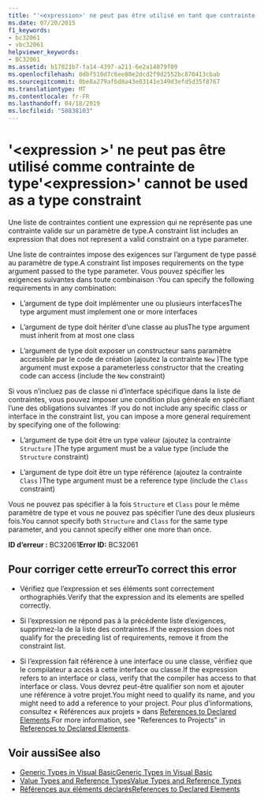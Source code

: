 ```yaml
---
title: "'<expression>' ne peut pas être utilisé en tant que contrainte de type"
ms.date: 07/20/2015
f1_keywords:
- bc32061
- vbc32061
helpviewer_keywords:
- BC32061
ms.assetid: b17821b7-fa14-4397-a211-6e2a14079f09
ms.openlocfilehash: 8dbf510d7c6ee80e2dcd2f9d2552bc870413cbab
ms.sourcegitcommit: 0be8a279af6d8a43e03141e349d3efd5d35f8767
ms.translationtype: MT
ms.contentlocale: fr-FR
ms.lasthandoff: 04/18/2019
ms.locfileid: "58838103"
---
```

# <a name="expression-cannot-be-used-as-a-type-constraint"></a><span data-ttu-id="790c5-102">'\<expression >' ne peut pas être utilisé comme contrainte de type</span><span class="sxs-lookup"><span data-stu-id="790c5-102">'\<expression>' cannot be used as a type constraint</span></span>
<span data-ttu-id="790c5-103">Une liste de contraintes contient une expression qui ne représente pas une contrainte valide sur un paramètre de type.</span><span class="sxs-lookup"><span data-stu-id="790c5-103">A constraint list includes an expression that does not represent a valid constraint on a type parameter.</span></span>  
  
 <span data-ttu-id="790c5-104">Une liste de contraintes impose des exigences sur l’argument de type passé au paramètre de type.</span><span class="sxs-lookup"><span data-stu-id="790c5-104">A constraint list imposes requirements on the type argument passed to the type parameter.</span></span> <span data-ttu-id="790c5-105">Vous pouvez spécifier les exigences suivantes dans toute combinaison :</span><span class="sxs-lookup"><span data-stu-id="790c5-105">You can specify the following requirements in any combination:</span></span>  
  
-   <span data-ttu-id="790c5-106">L’argument de type doit implémenter une ou plusieurs interfaces</span><span class="sxs-lookup"><span data-stu-id="790c5-106">The type argument must implement one or more interfaces</span></span>  
  
-   <span data-ttu-id="790c5-107">L’argument de type doit hériter d’une classe au plus</span><span class="sxs-lookup"><span data-stu-id="790c5-107">The type argument must inherit from at most one class</span></span>  
  
-   <span data-ttu-id="790c5-108">L’argument de type doit exposer un constructeur sans paramètre accessible par le code de création (ajoutez la contrainte `New` )</span><span class="sxs-lookup"><span data-stu-id="790c5-108">The type argument must expose a parameterless constructor that the creating code can access (include the `New` constraint)</span></span>  
  
 <span data-ttu-id="790c5-109">Si vous n’incluez pas de classe ni d’interface spécifique dans la liste de contraintes, vous pouvez imposer une condition plus générale en spécifiant l’une des obligations suivantes :</span><span class="sxs-lookup"><span data-stu-id="790c5-109">If you do not include any specific class or interface in the constraint list, you can impose a more general requirement by specifying one of the following:</span></span>  
  
-   <span data-ttu-id="790c5-110">L’argument de type doit être un type valeur (ajoutez la contrainte `Structure` )</span><span class="sxs-lookup"><span data-stu-id="790c5-110">The type argument must be a value type (include the `Structure` constraint)</span></span>  
  
-   <span data-ttu-id="790c5-111">L’argument de type doit être un type référence (ajoutez la contrainte `Class` )</span><span class="sxs-lookup"><span data-stu-id="790c5-111">The type argument must be a reference type (include the `Class` constraint)</span></span>  
  
 <span data-ttu-id="790c5-112">Vous ne pouvez pas spécifier à la fois `Structure` et `Class` pour le même paramètre de type et vous ne pouvez pas spécifier l’une des deux plusieurs fois.</span><span class="sxs-lookup"><span data-stu-id="790c5-112">You cannot specify both `Structure` and `Class` for the same type parameter, and you cannot specify either one more than once.</span></span>  
  
 <span data-ttu-id="790c5-113">**ID d’erreur :** BC32061</span><span class="sxs-lookup"><span data-stu-id="790c5-113">**Error ID:** BC32061</span></span>  
  
## <a name="to-correct-this-error"></a><span data-ttu-id="790c5-114">Pour corriger cette erreur</span><span class="sxs-lookup"><span data-stu-id="790c5-114">To correct this error</span></span>  
  
-   <span data-ttu-id="790c5-115">Vérifiez que l’expression et ses éléments sont correctement orthographiés.</span><span class="sxs-lookup"><span data-stu-id="790c5-115">Verify that the expression and its elements are spelled correctly.</span></span>  
  
-   <span data-ttu-id="790c5-116">Si l’expression ne répond pas à la précédente liste d’exigences, supprimez-la de la liste des contraintes.</span><span class="sxs-lookup"><span data-stu-id="790c5-116">If the expression does not qualify for the preceding list of requirements, remove it from the constraint list.</span></span>  
  
-   <span data-ttu-id="790c5-117">Si l’expression fait référence à une interface ou une classe, vérifiez que le compilateur a accès à cette interface ou classe.</span><span class="sxs-lookup"><span data-stu-id="790c5-117">If the expression refers to an interface or class, verify that the compiler has access to that interface or class.</span></span> <span data-ttu-id="790c5-118">Vous devrez peut-être qualifier son nom et ajouter une référence à votre projet.</span><span class="sxs-lookup"><span data-stu-id="790c5-118">You might need to qualify its name, and you might need to add a reference to your project.</span></span> <span data-ttu-id="790c5-119">Pour plus d’informations, consultez « Références aux projets » dans [References to Declared Elements](../../../visual-basic/programming-guide/language-features/declared-elements/references-to-declared-elements.md).</span><span class="sxs-lookup"><span data-stu-id="790c5-119">For more information, see "References to Projects" in [References to Declared Elements](../../../visual-basic/programming-guide/language-features/declared-elements/references-to-declared-elements.md).</span></span>  
  
## <a name="see-also"></a><span data-ttu-id="790c5-120">Voir aussi</span><span class="sxs-lookup"><span data-stu-id="790c5-120">See also</span></span>

- [<span data-ttu-id="790c5-121">Generic Types in Visual Basic</span><span class="sxs-lookup"><span data-stu-id="790c5-121">Generic Types in Visual Basic</span></span>](../../../visual-basic/programming-guide/language-features/data-types/generic-types.md)
- [<span data-ttu-id="790c5-122">Value Types and Reference Types</span><span class="sxs-lookup"><span data-stu-id="790c5-122">Value Types and Reference Types</span></span>](../../../visual-basic/programming-guide/language-features/data-types/value-types-and-reference-types.md)
- [<span data-ttu-id="790c5-123">Références aux éléments déclarés</span><span class="sxs-lookup"><span data-stu-id="790c5-123">References to Declared Elements</span></span>](../../../visual-basic/programming-guide/language-features/declared-elements/references-to-declared-elements.md)
